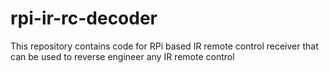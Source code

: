 rpi-ir-rc-decoder
=================

This repository contains code for RPi based IR remote control receiver that can be used to reverse engineer any IR remote control 